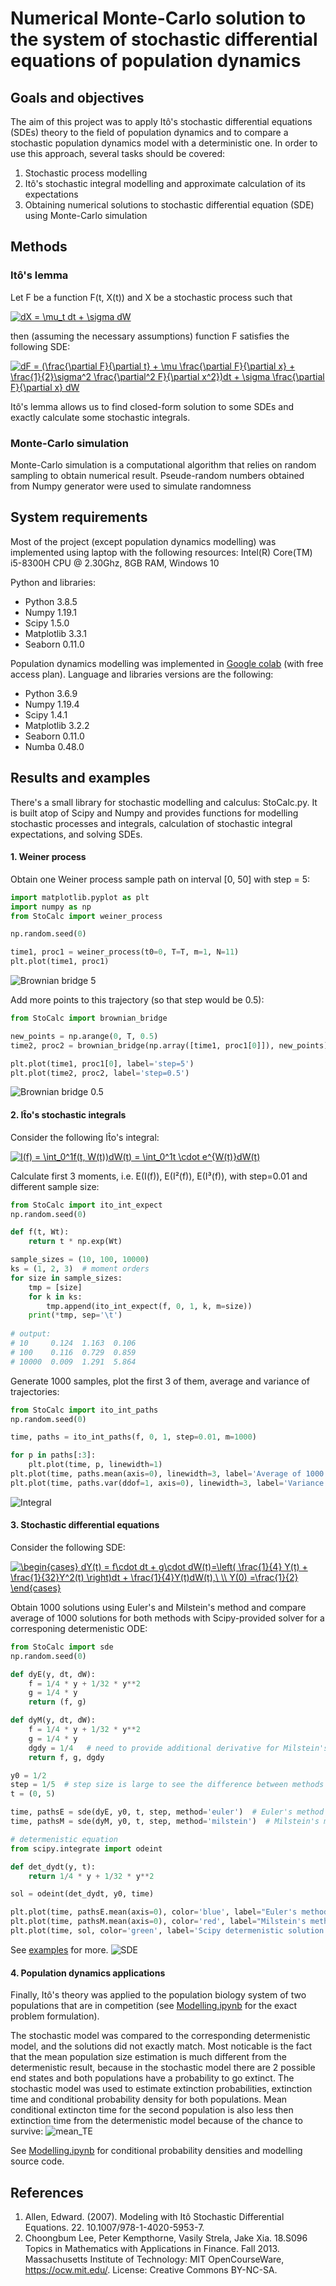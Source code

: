 # Numerical Monte-Carlo solution to the system of stochastic differential equations of population dynamics

## Goals and objectives
The aim of this project was to apply Itô's stochastic differential equations (SDEs) theory to the field of population dynamics and to compare a stochastic population dynamics model with a deterministic one. In order to use this approach, several tasks should be covered:
1. Stochastic process modelling
2. Itô's stochastic integral modelling and approximate calculation of its expectations
3. Obtaining numerical solutions to stochastic differential equation (SDE) using Monte-Carlo simulation

## Methods
### Itô's lemma
Let F be a function F(t, X(t)) and X be a stochastic process such that

<a href="https://www.codecogs.com/eqnedit.php?latex=dX&space;=&space;\mu&space;dt&space;&plus;&space;\sigma&space;dW" target="_blank"><img src="https://latex.codecogs.com/gif.latex?dX&space;=&space;\mu&space;dt&space;&plus;&space;\sigma&space;dW" title="dX = \mu_t dt + \sigma dW" /></a>

then (assuming the necessary assumptions) function F satisfies the following SDE:

<a href="https://www.codecogs.com/eqnedit.php?latex=dF&space;=&space;(\frac{\partial&space;F}{\partial&space;t}&space;&plus;&space;\mu&space;\frac{\partial&space;F}{\partial&space;x}&space;&plus;&space;\frac{1}{2}\sigma^2&space;\frac{\partial^2&space;F}{\partial&space;x^2})dt&space;&plus;&space;\sigma&space;\frac{\partial&space;F}{\partial&space;x}&space;dW" target="_blank"><img src="https://latex.codecogs.com/gif.latex?dF&space;=&space;(\frac{\partial&space;F}{\partial&space;t}&space;&plus;&space;\mu&space;\frac{\partial&space;F}{\partial&space;x}&space;&plus;&space;\frac{1}{2}\sigma^2&space;\frac{\partial^2&space;F}{\partial&space;x^2})dt&space;&plus;&space;\sigma&space;\frac{\partial&space;F}{\partial&space;x}&space;dW" title="dF = (\frac{\partial F}{\partial t} + \mu \frac{\partial F}{\partial x} + \frac{1}{2}\sigma^2 \frac{\partial^2 F}{\partial x^2})dt + \sigma \frac{\partial F}{\partial x} dW" /></a>

Itô's lemma allows us to find closed-form solution to some SDEs and exactly calculate some stochastic integrals.

### Monte-Carlo simulation 
Monte-Carlo simulation is a computational algorithm that relies on random sampling to obtain numerical result. Pseude-random numbers obtained from Numpy generator were used to simulate randomness

## System requirements
Most of the project (except population dynamics modelling) was implemented using laptop with the following resources:
Intel(R) Core(TM) i5-8300H CPU @ 2.30Ghz, 8GB RAM, Windows 10

Python and libraries:
- Python 3.8.5
- Numpy 1.19.1
- Scipy 1.5.0
- Matplotlib 3.3.1
- Seaborn 0.11.0

Population dynamics modelling was implemented in [Google colab](https://colab.research.google.com) (with free access plan). Language and libraries versions are the following:
- Python 3.6.9
- Numpy 1.19.4
- Scipy 1.4.1
- Matplotlib 3.2.2
- Seaborn 0.11.0
- Numba 0.48.0

## Results and examples
There's a small library for stochastic modelling and calculus: StoCalc.py. It is built atop of Scipy and Numpy and provides functions for modelling stochastic processes and integrals, calculation of stochastic integral expectations, and solving SDEs. 
#### 1. Weiner process
Obtain one Weiner process sample path on interval \[0, 50\] with step = 5:
```python
import matplotlib.pyplot as plt
import numpy as np
from StoCalc import weiner_process

np.random.seed(0)

time1, proc1 = weiner_process(t0=0, T=T, m=1, N=11)
plt.plot(time1, proc1)
```
![Brownian bridge 5](img/bridge5.png)

Add more points to this trajectory (so that step would be 0.5):
```python
from StoCalc import brownian_bridge

new_points = np.arange(0, T, 0.5)
time2, proc2 = brownian_bridge(np.array([time1, proc1[0]]), new_points)

plt.plot(time1, proc1[0], label='step=5')
plt.plot(time2, proc2, label='step=0.5')
```
![Brownian bridge 0.5](img/bridge05.png)
#### 2. It̂o's stochastic integrals
Consider the following It̂o's integral:

<a href="https://www.codecogs.com/eqnedit.php?latex=I(f)&space;=&space;\int_0^1f(t,&space;W(t))dW(t)&space;=&space;\int_0^1t&space;\cdot&space;e^{W(t)}dW(t)" target="_blank"><img src="https://latex.codecogs.com/gif.latex?I(f)&space;=&space;\int_0^1f(t,&space;W(t))dW(t)&space;=&space;\int_0^1t&space;\cdot&space;e^{W(t)}dW(t)" title="I(f) = \int_0^1f(t, W(t))dW(t) = \int_0^1t \cdot e^{W(t)}dW(t)" /></a>

Calculate first 3 moments, i.e. E(I(f)), E(I²(f)), E(I³(f)), with step=0.01 and different sample size:
```python
from StoCalc import ito_int_expect
np.random.seed(0)

def f(t, Wt):
    return t * np.exp(Wt)

sample_sizes = (10, 100, 10000)
ks = (1, 2, 3)  # moment orders
for size in sample_sizes:
    tmp = [size]
    for k in ks:
        tmp.append(ito_int_expect(f, 0, 1, k, m=size))
    print(*tmp, sep='\t')  
    
# output:
# 10     0.124  1.163  0.106
# 100    0.116  0.729  0.859
# 10000  0.009  1.291  5.864
```
Generate 1000 samples, plot the first 3 of them, average and variance of trajectories:
```python
from StoCalc import ito_int_paths
np.random.seed(0)

time, paths = ito_int_paths(f, 0, 1, step=0.01, m=1000)

for p in paths[:3]:
    plt.plot(time, p, linewidth=1)
plt.plot(time, paths.mean(axis=0), linewidth=3, label='Average of 1000 trajectories')
plt.plot(time, paths.var(ddof=1, axis=0), linewidth=3, label='Variance of 1000 trajectories')  
```
![Integral](img/integral.png)
#### 3. Stochastic differential equations
Consider the following SDE:

<a href="https://www.codecogs.com/eqnedit.php?latex=\begin{cases}&space;dY(t)&space;=&space;f\cdot&space;dt&space;&plus;&space;g\cdot&space;dW(t)=\left(&space;\frac{1}{4}&space;Y(t)&space;&plus;&space;\frac{1}{32}Y^2(t)&space;\right)dt&space;&plus;&space;\frac{1}{4}Y(t)dW(t),\&space;\\&space;Y(0)&space;=\frac{1}{2}&space;\end{cases}" target="_blank"><img src="https://latex.codecogs.com/png.latex?\begin{cases}&space;dY(t)&space;=&space;f\cdot&space;dt&space;&plus;&space;g\cdot&space;dW(t)=\left(&space;\frac{1}{4}&space;Y(t)&space;&plus;&space;\frac{1}{32}Y^2(t)&space;\right)dt&space;&plus;&space;\frac{1}{4}Y(t)dW(t),\&space;\\&space;Y(0)&space;=\frac{1}{2}&space;\end{cases}" title="\begin{cases} dY(t) = f\cdot dt + g\cdot dW(t)=\left( \frac{1}{4} Y(t) + \frac{1}{32}Y^2(t) \right)dt + \frac{1}{4}Y(t)dW(t),\ \\ Y(0) =\frac{1}{2} \end{cases}" /></a>

Obtain 1000 solutions using Euler's and Milstein's method and compare average of 1000 solutions for both methods with Scipy-provided solver for a corresponing determenistic ODE:
```python
from StoCalc import sde
np.random.seed(0)

def dyE(y, dt, dW):
    f = 1/4 * y + 1/32 * y**2
    g = 1/4 * y
    return (f, g) 

def dyM(y, dt, dW):
    f = 1/4 * y + 1/32 * y**2
    g = 1/4 * y
    dgdy = 1/4   # need to provide additional derivative for Milstein's method
    return f, g, dgdy

y0 = 1/2
step = 1/5  # step size is large to see the difference between methods
t = (0, 5)

time, pathsE = sde(dyE, y0, t, step, method='euler')  # Euler's method
time, pathsM = sde(dyM, y0, t, step, method='milstein')  # Milstein's method

# determenistic equation
from scipy.integrate import odeint

def det_dydt(y, t):
    return 1/4 * y + 1/32 * y**2

sol = odeint(det_dydt, y0, time)

plt.plot(time, pathsE.mean(axis=0), color='blue', label="Euler's method")
plt.plot(time, pathsM.mean(axis=0), color='red', label="Milstein's method")
plt.plot(time, sol, color='green', label='Scipy determenistic solution')
```
See [examples](Examples.ipynb) for more.
![SDE](img/sde.png)
#### 4. Population dynamics applications
Finally, Itô's theory was applied to the population biology system of two populations that are in competition (see [Modelling.ipynb](Modelling.ipynb) for the exact problem formulation).

The stochastic model was compared to the corresponding determenistic model, and the solutions did not exactly match. Most noticable is the fact that the mean population size estimation is much different from the determenistic result, because in the stochastic model there are 2 possible end states and both populations have a probability to go extinct. The stochastic model was used to estimate extinction probabilities, extinction time and conditional probability density for both populations. Mean conditional extincton time for the second population is also less then extinction time from the determenistic model because of the chance to survive:
![mean_TE](img/mean_TE.png)

See [Modelling.ipynb](Modelling.ipynb) for conditional probability densities and modelling source code.
## References 

1. Allen, Edward. (2007). Modeling with Itô Stochastic Differential Equations. 22. 10.1007/978-1-4020-5953-7. 
2. Choongbum Lee, Peter Kempthorne, Vasily Strela, Jake Xia. 18.S096 Topics in Mathematics with Applications in Finance. Fall 2013. Massachusetts Institute of Technology: MIT OpenCourseWare, https://ocw.mit.edu/. License: Creative Commons BY-NC-SA.
